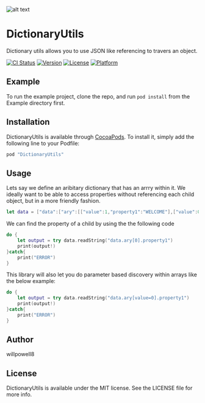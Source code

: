 ![alt text](https://raw.githubusercontent.com/willpowell8/DictionaryUtils/master/page/dictionaryUtils.png "iOS Dictionary Utils")
# DictionaryUtils

Dictionary utils allows you to use JSON like referencing to travers an object.

[![CI Status](http://img.shields.io/travis/willpowell8/DictionaryUtils.svg?style=flat)](https://travis-ci.org/willpowell8/DictionaryUtils)
[![Version](https://img.shields.io/cocoapods/v/DictionaryUtils.svg?style=flat)](http://cocoapods.org/pods/DictionaryUtils)
[![License](https://img.shields.io/cocoapods/l/DictionaryUtils.svg?style=flat)](http://cocoapods.org/pods/DictionaryUtils)
[![Platform](https://img.shields.io/cocoapods/p/DictionaryUtils.svg?style=flat)](http://cocoapods.org/pods/DictionaryUtils)

## Example

To run the example project, clone the repo, and run `pod install` from the Example directory first.

## Installation

DictionaryUtils is available through [CocoaPods](http://cocoapods.org). To install
it, simply add the following line to your Podfile:

```swift
pod "DictionaryUtils"
```

## Usage
Lets say we define an aribitary dictionary that has an arrry within it. We ideally want to be able to access properties without referencing each child object, but in a more friendly fashion.

```swift
let data = ["data":["ary":[["value":1,"property1":"WELCOME"],["value":0,"property1":"WELCOME2"]]]]

```
We can find the property of a child by using the the following code

```swift
do {
    let output = try data.readString("data.ary[0].property1")
    print(output!)
}catch{
    print("ERROR")
}

```

This library will also let you do parameter based discovery within arrays like the below example:

```swift
do {
    let output = try data.readString("data.ary[value=0].property1")
    print(output!)
}catch{
    print("ERROR")
}

```



## Author

willpowell8

## License

DictionaryUtils is available under the MIT license. See the LICENSE file for more info.
